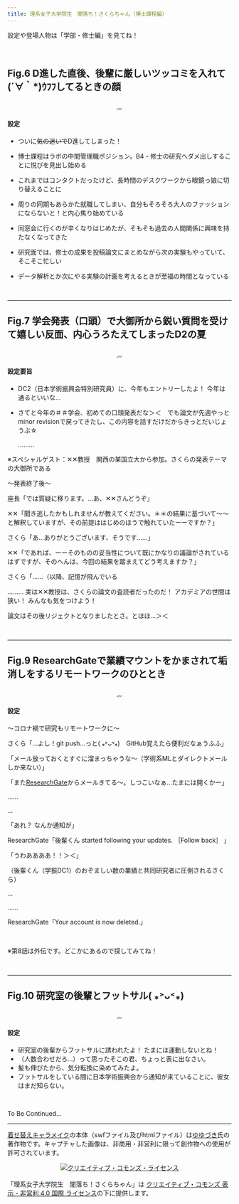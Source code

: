 ```yaml
---
title: 理系女子大学院生　闇落ち！さくらちゃん（博士課程編）
---
```


設定や登場人物は「学部・修士編」を見てね！

<br>

## Fig.6 D進した直後、後輩に厳しいツッコミを入れて(´∀｀*)ｳﾌﾌしてるときの顔

<br>

<div align="center"><img src="https://s3-ap-northeast-1.amazonaws.com/felesitas.cloud.storage/media_attachments/files/002/493/657/original/3f366e87d51e8acc.png" alt="fig.1" title="fig.1" style="zoom:30%;" /></div>

#### 設定

- ついに~~気の迷いで~~D進してしまった！

- 博士課程はラボの中間管理職ポジション。B4・修士の研究へダメ出しすることに悦びを見出し始める

- これまではコンタクトだったけど、長時間のデスクワークから眼鏡っ娘に切り替えることに

- 周りの同期もあらかた就職してしまい、自分もそろそろ大人のファッションにならないと！と内心焦り始めている

- 同窓会に行くのが辛くなりはじめたが、そもそも過去の人間関係に興味を持たなくなってきた

- 研究面では、修士の成果を投稿論文にまとめながら次の実験もやっていて、そこそこ忙しい

- データ解析とか次にやる実験の計画を考えるときが至福の時間となっている

  <br>

---

## Fig.7 学会発表（口頭）で大御所から鋭い質問を受けて嬉しい反面、内心うろたえてしまったD2の夏

<br>

<div align="center"><img src="https://i.gyazo.com/9e9bf2aaaa7f1caca74126b0ca151452.png" alt="fig.1" title="fig.1" style="zoom:30%;" /></div>

#### 設定要旨

- DC2（日本学術振興会特別研究員）に、今年もエントリーしたよ！ 今年は通るといいな…

- さてと今年の＃＃学会、初めての口頭発表だな＞＜　でも論文が先週やっとminor revisionで戻ってきたし、この内容を話すだけだからきっとだいじょうぶ☆

  ………

※スペシャルゲスト：✕✕教授　関西の某国立大から参加。さくらの発表テーマの大御所である

〜発表終了後〜

座長「では質疑に移ります。…あ、✕✕さんどうぞ」

✕✕「聞き逃したかもしれませんが教えてください。＊＊の結果に基づいて〜〜と解釈していますが、その前提ははじめのほうで触れていたーーですか？」

さくら「あ…ありがとうございます、そうです……」

✕✕「であれば、ーーそのものの妥当性について既にかなりの議論がされているはずですが、そのへんは、今回の結果を踏まえてどう考えますか？」

さくら「……（以降、記憶が飛んでいる



………
実は✕✕教授は、さくらの論文の査読者だったのだ！ アカデミアの世間は狭い！ みんなも気をつけよう！

論文はその後リジェクトとなりましたとさ。とほほ…＞＜

<br>

---

## Fig.9 ResearchGateで業績マウントをかまされて垢消しをするリモートワークのひととき

<br>

<div align="center"><img src="https://i.gyazo.com/7914d717eb61e3ac501cdea5978ff25e.png" alt="fig.1" title="fig.1" style="zoom:30%;" /></div>

#### 設定

〜コロナ禍で研究もリモートワークに〜

さくら「…よし！git push…っと( ⁎˃ᴗ˂⁎)　GitHub覚えたら便利だなぁうふふ」

「メール放っておくとすぐに溜まっちゃうな〜（学術系MLとダイレクトメールしか来ない）」

「また[ResearchGate](https://www.researchgate.net)からメールきてる〜。しつこいなぁ…たまには開くかー」

……

…

「あれ？ なんか通知が」

ResearchGate「後輩くん started following your updates. ［Follow back］ 」

「うわああああ！！＞＜」

（後輩くん（学振DC1）のおぞましい数の業績と共同研究者に圧倒されるさくら）

…

……

ResearchGate「Your account is now deleted.」

<br>

※第8話は外伝です。どこかにあるので探してみてね！

<br>

---

## Fig.10 研究室の後輩とフットサル( ⁎˃ᴗ˂⁎)

<br>

<div align="center"><img src="https://i.gyazo.com/68410c36d6503b73a0d2432fff561299.png" alt="fig.1" title="fig.10" style="zoom:30%;" /></div>

#### 設定

- 研究室の後輩からフットサルに誘われたよ！ たまには運動しないとね！
- （人数合わせだろ…）って思ったそこの君、ちょっと表に出なさい。
- 髪も伸びたから、気分転換に染めてみたよ。
- フットサルをしている間に日本学術振興会から通知が来ていることに、彼女はまだ知らない。

<br>

To Be Continued...

---

[着せ替えキャラメイク](https://www.pixiv.net/artworks/72376084)の本体（swfファイル及びhtmlファイル）は[ゆゆづき](https://www.pixiv.net/users/34513911)氏の著作物です。キャプチャした画像は、非商用・非営利に限って創作物への使用が許可されています。

<div align="center"><a rel="license" href="http://creativecommons.org/licenses/by-nc/4.0/"><img alt="クリエイティブ・コモンズ・ライセンス" style="border-width:0" src="https://i.creativecommons.org/l/by-nc/4.0/88x31.png" /></a></div><br />「理系女子大学院生　闇落ち！さくらちゃん」は <a rel="license" href="http://creativecommons.org/licenses/by-nc/4.0/">クリエイティブ・コモンズ 表示 - 非営利 4.0 国際 ライセンス</a>の下に提供します。

